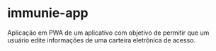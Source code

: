 # immunie-app
Aplicação em PWA de um aplicativo com objetivo de permitir que um usuário edite informações de uma carteira eletrônica de acesso.
